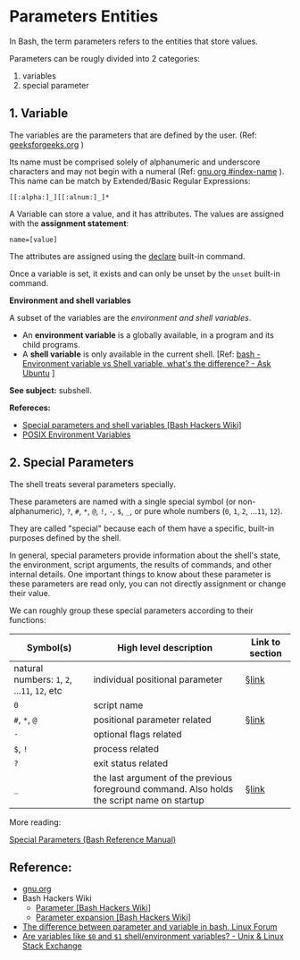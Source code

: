 # Parameters Entities

In Bash, the term parameters refers to the entities that store values.

Parameters can be rougly divided into 2 categories:

1. variables
3. special parameter


## 1. Variable

The variables are the parameters that are defined by the user.  (Ref: [geeksforgeeks.org](https://www.geeksforgeeks.org/shell-script-to-demonstrate-special-parameters-with-example/) )

Its name must be comprised solely of alphanumeric and underscore characters and may not begin with a numeral (Ref:  [gnu.org #index-name](https://www.gnu.org/software/bash/manual/html_node/Definitions.html#index-name) ). This name can be match by Extended/Basic Regular Expressions:
```
[[:alpha:]_][[:alnum:]_]*
```

A Variable can store a value, and it has attributes. The values are assigned with the **assignment statement**:

```
name=[value]
```
The attributes are assigned using the [declare](https://www.gnu.org/software/bash/manual/html_node/Bash-Builtins.html#index-declare)  built-in command.

Once a variable is set, it exists and can only be unset by the `unset` built-in command.


**Environment and shell variables**

A subset of the variables are the *environment and shell variables*. 

- An **environment variable** is a globally available, in a program and its child programs. 
- A **shell variable** is only available in the current shell.  [Ref: [bash - Environment variable vs Shell variable, what's the difference? - Ask Ubuntu](https://askubuntu.com/questions/26318/environment-variable-vs-shell-variable-whats-the-difference) ]

**See subject:** subshell.

**Refereces:** 
- [Special parameters and shell variables [Bash Hackers Wiki]](https://web.archive.org/web/20230315082027/https://wiki.bash-hackers.org/syntax/shellvars#shell_variables) 
- [POSIX Environment Variables](https://pubs.opengroup.org/onlinepubs/009695399/basedefs/xbd_chap08.html) 



## 2. Special Parameters

The shell treats several parameters specially.

These parameters are named with a single special symbol (or non-alphanumeric),  `?`, `#`, `*`, `@`, `!`, `-`, `$`, `_`, or pure whole numbers (`0`, `1`, `2`, ...`11`, `12`).  

They are called "special" because each of them have a specific, built-in purposes defined by the shell.

In general, special parameters provide information about the shell's state, the environment, script arguments, the results of commands, and other internal details. One important things to know about these parameter is these parameters are read only, you can not directly assignment or change their value.

We can roughly group these special parameters according to their functions:

| Symbol(s)                                     | High level description                                       | Link  to section                               |
| --------------------------------------------- | ------------------------------------------------------------ | ---------------------------------------------- |
| natural numbers: `1`, `2`, ...`11`, `12`, etc | individual positional parameter                              | [§link](./special-parameters/positional-parameter/README.md)        |
| `0`                                           | script name                                                  |                                                |
| `#`, `*`, `@`                                 | positional parameter related                                 | [§link](./special-parameters/positional-parameter-related/README.md) |
| `-`                                           | optional flags related                                       |                                                |
| `$`, `!`                                      | process related                                              |                                                |
| `?`                                           | exit status related                                          |                                                |
| `_`                                           | the last argument of the previous foreground command. Also holds the script name on startup |[§link](./special-parameters/underscore-parameter/README.md)                                               |

More reading:

[Special Parameters (Bash Reference Manual)](https://www.gnu.org/software/bash/manual/html_node/Special-Parameters.html#Special-Parameters)



## Reference:

-  [gnu.org](https://www.gnu.org/software/bash/manual/bash.html#Shell-Parameters)
-  Bash Hackers Wiki 
    - [Parameter [Bash Hackers Wiki]](https://web.archive.org/web/20230316102937/https://wiki.bash-hackers.org/dict/terms/parameter) 
    - [Parameter expansion [Bash Hackers Wiki]](https://web.archive.org/web/20230408142504/https://wiki.bash-hackers.org/syntax/pe) 
- [The difference between parameter and variable in bash, Linux Forum](https://forum.linuxconfig.org/t/the-difference-between-parameter-and-variable-in-bash/1009)
-  [Are variables like `$0` and `$1` shell/environment variables? - Unix & Linux Stack Exchange](https://unix.stackexchange.com/questions/400467/are-variables-like-0-and-1-shell-environment-variables#:~:text=In%20short%2C%20the%20main%20distinction,the%20command%20and%20they%20change.) 